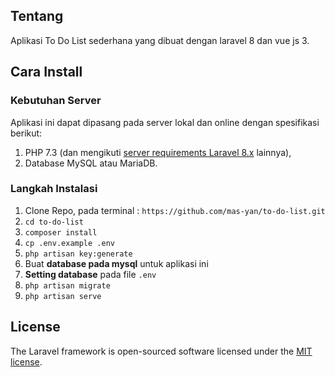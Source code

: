 ## Tentang
Aplikasi To Do List sederhana yang dibuat dengan laravel 8 dan vue js 3.

## Cara Install

### Kebutuhan Server

Aplikasi ini dapat dipasang pada server lokal dan online dengan spesifikasi berikut:

1. PHP 7.3 (dan mengikuti [server requirements Laravel 8.x](https://laravel.com/docs/8.x/deployment#server-requirements) lainnya),
2. Database MySQL atau MariaDB.

### Langkah Instalasi

1. Clone Repo, pada terminal : `https://github.com/mas-yan/to-do-list.git`
2. `cd to-do-list`
3. `composer install`
4. `cp .env.example .env`
5. `php artisan key:generate`
6. Buat **database pada mysql** untuk aplikasi ini
7. **Setting database** pada file `.env`
8. `php artisan migrate`
10. `php artisan serve`

## License

The Laravel framework is open-sourced software licensed under the [MIT license](https://opensource.org/licenses/MIT).
